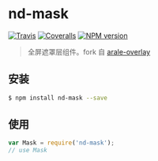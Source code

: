 # nd-mask

[![Travis](https://img.shields.io/travis/ndfront/nd-mask.svg?style=flat-square)](https://github.com/ndfront/nd-mask)
[![Coveralls](https://img.shields.io/coveralls/ndfront/nd-mask.svg?style=flat-square)](https://github.com/ndfront/nd-mask)
[![NPM version](https://img.shields.io/npm/v/nd-mask.svg?style=flat-square)](https://npmjs.org/package/nd-mask)

> 全屏遮罩层组件。fork 自 [arale-overlay](https://github.com/aralejs/overlay)

## 安装

```bash
$ npm install nd-mask --save
```

## 使用

```js
var Mask = require('nd-mask');
// use Mask
```
